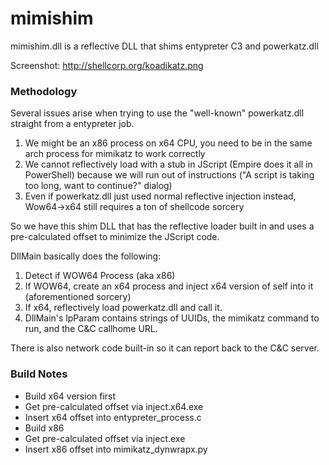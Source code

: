 # mimishim

mimishim.dll is a reflective DLL that shims entypreter C3 and powerkatz.dll

Screenshot: http://shellcorp.org/koadikatz.png

### Methodology

Several issues arise when trying to use the "well-known" powerkatz.dll straight from a entypreter job.

1. We might be an x86 process on x64 CPU, you need to be in the same arch process for mimikatz to work correctly
2. We cannot reflectively load with a stub in JScript (Empire does it all in PowerShell) because we will run out of instructions ("A script is taking too long, want to continue?" dialog)
3. Even if powerkatz.dll just used normal reflective injection instead, Wow64->x64 still requires a ton of shellcode sorcery

So we have this shim DLL that has the reflective loader built in and uses a pre-calculated offset to minimize the JScript code.

DllMain basically does the following:

1. Detect if WOW64 Process (aka x86)
2. If WOW64, create an x64 process and inject x64 version of self into it (aforementioned sorcery)
3. If x64, reflectively load powerkatz.dll and call it.
4. DllMain's lpParam contains strings of UUIDs, the mimikatz command to run, and the C&C callhome URL.

There is also network code built-in so it can report back to the C&C server.

### Build Notes

- Build x64 version first
- Get pre-calculated offset via inject.x64.exe
- Insert x64 offset into entypreter_process.c
- Build x86
- Get pre-calculated offset via inject.exe
- Insert x86 offset into mimikatz_dynwrapx.py
